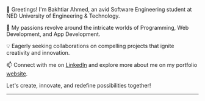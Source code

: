 👋 Greetings! I'm Bakhtiar Ahmed, an avid Software Engineering student at NED University of Engineering & Technology.

🌱 My passions revolve around the intricate worlds of Programming, Web Development, and App Development.

💡 Eagerly seeking collaborations on compelling projects that ignite creativity and innovation.

📫 Connect with me on [LinkedIn](https://www.linkedin.com/in/bakhtiar-ahmed-313991249/) and explore more about me on my portfolio [website](https://bakhtiarahmed.000webhostapp.com/).

Let's create, innovate, and redefine possibilities together!

---
<!---
BakhtiarAhmed41/BakhtiarAhmed41 is a ✨ special ✨ repository because its `README.md` (this file) appears on your GitHub profile.
You can click the Preview link to take a look at your changes.
--->
